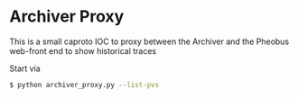 # Archiver Proxy

This is a small caproto IOC to proxy between the Archiver and the Pheobus web-front end to show historical traces

Start via

```bash
$ python archiver_proxy.py --list-pvs
```